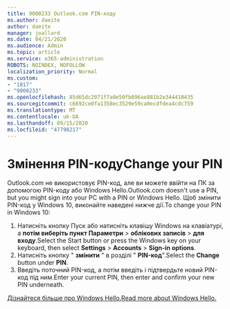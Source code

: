```yaml
---
title: 9000233 Outlook.com PIN-коду
ms.author: daeite
author: daeite
manager: joallard
ms.date: 04/21/2020
ms.audience: Admin
ms.topic: article
ms.service: o365-administration
ROBOTS: NOINDEX, NOFOLLOW
localization_priority: Normal
ms.custom:
- "1817"
- "9000233"
ms.openlocfilehash: 85d65dc2071f7a0e50fb096ae881b2e344410435
ms.sourcegitcommit: c6692ce0fa1358ec3529e59ca0ecdfdea4cdc759
ms.translationtype: MT
ms.contentlocale: uk-UA
ms.lasthandoff: 09/15/2020
ms.locfileid: "47798217"
---
```

# <a name="change-your-pin"></a><span data-ttu-id="3bca1-102">Змінення PIN-коду</span><span class="sxs-lookup"><span data-stu-id="3bca1-102">Change your PIN</span></span>

<span data-ttu-id="3bca1-103">Outlook.com не використовує PIN-код, але ви можете ввійти на ПК за допомогою PIN-коду або Windows Hello.</span><span class="sxs-lookup"><span data-stu-id="3bca1-103">Outlook.com doesn't use a PIN, but you might sign into your PC with a PIN or Windows Hello.</span></span> <span data-ttu-id="3bca1-104">Щоб змінити PIN-код у Windows 10, виконайте наведені нижче дії.</span><span class="sxs-lookup"><span data-stu-id="3bca1-104">To change your PIN in Windows 10:</span></span>

1. <span data-ttu-id="3bca1-105">Натисніть кнопку Пуск або натисніть клавішу Windows на клавіатурі, а **потім виберіть пункт Параметри**  >  **облікових записів**  >  **для входу**.</span><span class="sxs-lookup"><span data-stu-id="3bca1-105">Select the Start button or press the Windows key on your keyboard, then select **Settings** > **Accounts** > **Sign-in options**.</span></span>
2. <span data-ttu-id="3bca1-106">Натисніть кнопку " **змінити** " в розділі " **PIN-код**".</span><span class="sxs-lookup"><span data-stu-id="3bca1-106">Select the **Change** button under **PIN**.</span></span>
3. <span data-ttu-id="3bca1-107">Введіть поточний PIN-код, а потім введіть і підтвердьте новий PIN-код під ним.</span><span class="sxs-lookup"><span data-stu-id="3bca1-107">Enter your current PIN, then enter and confirm your new PIN underneath.</span></span>

[<span data-ttu-id="3bca1-108">Дізнайтеся більше про Windows Hello.</span><span class="sxs-lookup"><span data-stu-id="3bca1-108">Read more about Windows Hello.</span></span>](https://support.microsoft.com/help/17215/)